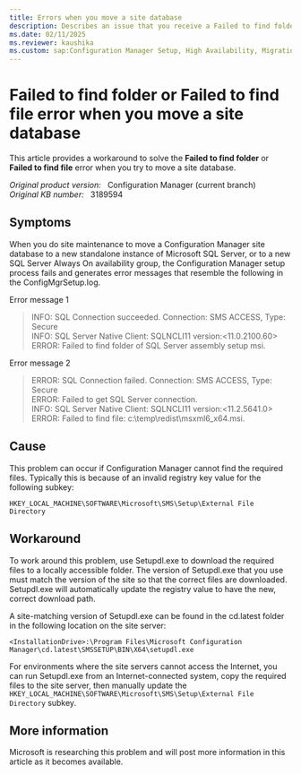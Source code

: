 ```yaml
---
title: Errors when you move a site database
description: Describes an issue that you receive a Failed to find folder or Failed to find file error when you move a Configuration Manager site database.
ms.date: 02/11/2025
ms.reviewer: kaushika
ms.custom: sap:Configuration Manager Setup, High Availability, Migration and Recovery\Updates and Servicing
---
```

# Failed to find folder or Failed to find file error when you move a site database

This article provides a workaround to solve the **Failed to find folder** or **Failed to find file** error when you try to move a site database.

_Original product version:_ &nbsp; Configuration Manager (current branch)  
_Original KB number:_ &nbsp; 3189594

## Symptoms

When you do site maintenance to move a Configuration Manager site database to a new standalone instance of Microsoft SQL Server, or to a new SQL Server Always On availability group, the Configuration Manager setup process fails and generates error messages that resemble the following in the ConfigMgrSetup.log.

Error message 1

> INFO: SQL Connection succeeded. Connection: SMS ACCESS, Type: Secure  
> INFO: SQL Server Native Client: SQLNCLI11 version:<11.0.2100.60>  
> ERROR: Failed to find folder of SQL Server assembly setup msi.

Error message 2

> ERROR: SQL Connection failed. Connection: SMS ACCESS, Type: Secure  
> ERROR: Failed to get SQL Server connection.  
> INFO: SQL Server Native Client: SQLNCLI11 version:<11.2.5641.0>  
> ERROR: Failed to find file: c:\temp\redist\msxml6_x64.msi.

## Cause

This problem can occur if Configuration Manager cannot find the required files. Typically this is because of an invalid registry key value for the following subkey:

`HKEY_LOCAL_MACHINE\SOFTWARE\Microsoft\SMS\Setup\External File Directory`

## Workaround

To work around this problem, use Setupdl.exe to download the required files to a locally accessible folder. The version of Setupdl.exe that you use must match the version of the site so that the correct files are downloaded. Setupdl.exe will automatically update the registry value to have the new, correct download path.

A site-matching version of Setupdl.exe can be found in the cd.latest folder in the following location on the site server:

`<InstallationDrive>:\Program Files\Microsoft Configuration Manager\cd.latest\SMSSETUP\BIN\X64\setupdl.exe`

For environments where the site servers cannot access the Internet, you can run Setupdl.exe from an Internet-connected system, copy the required files to the site server, then manually update the `HKEY_LOCAL_MACHINE\SOFTWARE\Microsoft\SMS\Setup\External File Directory` subkey.

## More information

Microsoft is researching this problem and will post more information in this article as it becomes available.
